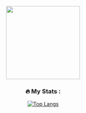 <div id="header" align="center">
  <img src="https://media.giphy.com/media/J6Q3vpgM31GH5S942s/giphy.gif" width="200"/>

### :fire: My Stats :
[![Top Langs](https://github-readme-stats.vercel.app/api/top-langs/?username=Mikhalych-KRSK&layout=compact)](https://github.com/Mikhalych-KRSK/github-readme-stats)
</div>
